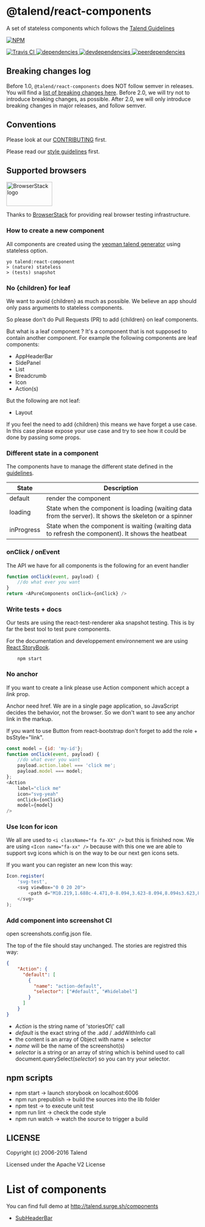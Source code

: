 # @talend/react-components

A set of stateless components which follows the [Talend Guidelines](http://guidelines.talend.com)

[![NPM][npm-icon] ][npm-url]

[![Travis CI][travis-ci-image] ][travis-ci-url]
[![dependencies][dependencies-image] ][dependencies-url]
[![devdependencies][devdependencies-image] ][devdependencies-url]
[![peerdependencies][peerdependencies-image] ][peerdependencies-url]

[npm-icon]: https://nodei.co/npm/@talend/react-components.png?downloads=true
[npm-url]: https://npmjs.org/package/@talend/react-components
[travis-ci-image]: https://travis-ci.org/Talend/react-talend-components.svg?branch=master
[travis-ci-url]: https://travis-ci.org/Talend/react-talend-components
[dependencies-image]: https://david-dm.org/Talend/ui/status.svg?path=packages/components
[dependencies-url]: https://david-dm.org/Talend/ui?path=packages/components
[devdependencies-image]: https://david-dm.org/Talend/ui/dev-status.svg?path=packages/components
[devdependencies-url]: https://david-dm.org/Talend/ui?path=packages/components&type=dev
[peerdependencies-image]: https://david-dm.org/Talend/ui/peer-status.svg?path=packages/components
[peerdependencies-url]: https://david-dm.org/Talend/ui?path=packages/components&type=peer

## Breaking changes log

Before 1.0, `@talend/react-components` does NOT follow semver in releases.
You will find a [list of breaking changes here](https://github.com/Talend/ui/wiki/BREAKING-CHANGE).
Before 2.0, we will try not to introduce breaking changes, as possible.
After 2.0, we will only introduce breaking changes in major releases, and follow semver.

## Conventions

Please look at our [CONTRIBUTING](https://github.com/Talend/tools/blob/master/tools-root-github/CONTRIBUTING.md) first.

Please read our [style guidelines](http://guidelines.talend.com) first.

## Supported browsers

<img src="https://camo.githubusercontent.com/46a1f6891a7e0d7f74956a056b19d6ba5b76a3be/68747470733a2f2f7777772e62726f77736572737461636b2e636f6d2f696d616765732f6c61796f75742f62726f77736572737461636b2d6c6f676f2d363030783331352e706e67" alt="BrowserStack logo" width="120" height="63">

Thanks to [BrowserStack](https://www.browserstack.com/) for providing real browser testing infrastructure.

### How to create a new component

All components are created using the [yeoman talend generator](https://github.com/Talend/generator-talend) using stateless option.

    yo talend:react-component
    > (nature) stateless
    > (tests) snapshot

### No {children} for leaf

We want to avoid {children} as much as possible.
We believe an app should only pass arguments to stateless components.

So please don't do Pull Requests (PR) to add {children} on leaf components.

But what is a leaf component ?
It's a component that is not supposed to contain another component.
For example the following components are leaf components:

* AppHeaderBar
* SidePanel
* List
* Breadcrumb
* Icon
* Action(s)

But the following are not leaf:

* Layout

If you feel the need to add {children} this means we have forget a use case.
In this case please expose your use case and try to see how
it could be done by passing some props.

### Different state in a component

The components have to manage the different state defined in the [guidelines](https://company-57688.frontify.com/document/92132#/messaging-communication/loading-feedback).

| State      | Description                                                                                            |
| ---------- | ------------------------------------------------------------------------------------------------------ |
| default    | render the component                                                                                   |
| loading    | State when the component is loading (waiting data from the server). It shows the skeleton or a spinner |
| inProgress | State when the component is waiting (waiting data to refresh the component). It shows the heatbeat     |

### onClick / onEvent

The API we have for all components is the following for an event handler

```javascript
function onClick(event, payload) {
	//do what ever you want
}
return <APureComponents onClick={onClick} />
```

### Write tests + docs

Our tests are using the react-test-renderer aka snapshot testing.
This is by far the best tool to test pure components.

For the documentation and developpement environnement
we are using [React StoryBook](https://getstorybook.io).

```shell
    npm start
```

### No anchor

If you want to create a link
please use Action component which accept a _link_ prop.

Anchor need href. We are in a single page application, so JavaScript
decides the behavior, not the browser.
So we don't want to see any anchor link in the markup.

If you want to use Button from react-bootstrap don't forget
to add the role + bsStyle="link".

```javascript
const model = {id: 'my-id'};
function onClick(event, payload) {
	//do what ever you want
	payload.action.label === 'click me';
	payload.model === model;
};
<Action
	label="click me"
	icon="svg-yeah"
	onClick={onClick}
	model={model}
/>
```

### Use Icon for icon

We all are used to `<i className="fa fa-XX" />` but this is finished now.
We are using `<Icon name="fa-xx" />` because with this one we are able
to support svg icons which is on the way to be our next gen icons sets.

If you want you can register an new Icon this way:

```javascript
Icon.register(
	'svg-test',
	<svg viewBox="0 0 20 20">
		<path d="M10.219,1.688c-4.471,0-8.094,3.623-8.094,8.094s3.623,8.094,8.094,8.094s8.094-3.623,8.094-8.094S14.689,1.688,10.219,1.688 M10.219,17.022c-3.994,0-7.242-3.247-7.242-7.241c0-3.994,3.248-7.242,7.242-7.242c3.994,0,7.241,3.248,7.241,7.242C17.46,13.775,14.213,17.022,10.219,17.022 M15.099,7.03c-0.167-0.167-0.438-0.167-0.604,0.002L9.062,12.48l-2.269-2.277c-0.166-0.167-0.437-0.167-0.603,0c-0.166,0.166-0.168,0.437-0.002,0.603l2.573,2.578c0.079,0.08,0.188,0.125,0.3,0.125s0.222-0.045,0.303-0.125l5.736-5.751C15.268,7.466,15.265,7.196,15.099,7.03" />
	</svg>
);
```

### Add component into screenshot CI

open screenshots.config.json file.

The top of the file should stay unchanged.
The stories are registred this way:

```json
{
    "Action": {
      "default": [
        {
          "name": "action-default",
          "selector": ["#default", "#hidelabel"]
        }
      ]
    }
}
```

* _Action_ is the string name of 'storiesOf(' call
* _default_ is the exact string of the .add / .addWithInfo call
* the content is an array of Object with name + selector
* _name_ will be the name of the screenshot(s)
* _selector_ is a string or an array of string which is behind used to call document.querySelect(_selector_) so you can try your selector.

## npm scripts

* npm start -> launch storybook on localhost:6006
* npm run prepublish -> build the sources into the lib folder
* npm test -> to execute unit test
* npm run lint -> check the code style
* npm run watch -> watch the source to trigger a build

## LICENSE

Copyright (c) 2006-2016 Talend

Licensed under the Apache V2 License

# List of components

You can find full demo at http://talend.surge.sh/components

* [SubHeaderBar](src/SubHeaderBar/SubHeaderBar.md)
